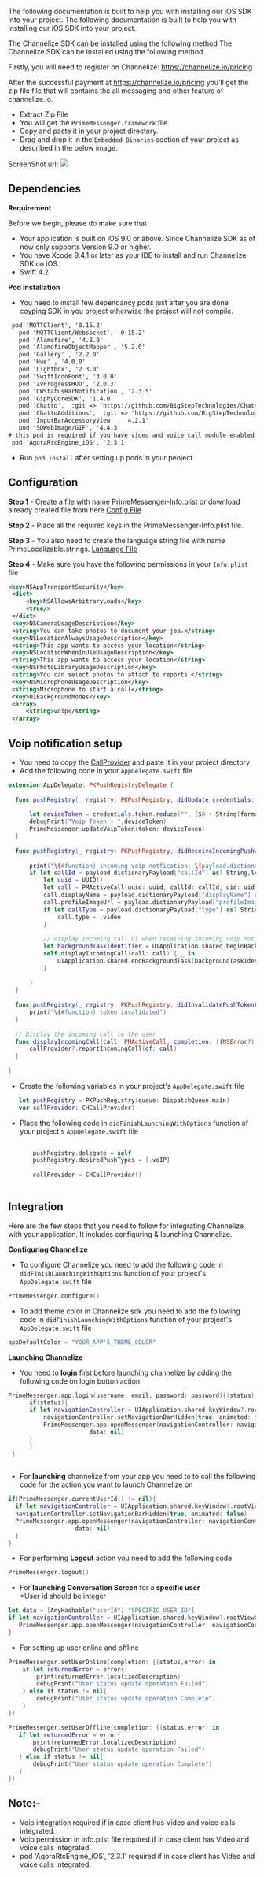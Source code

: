 The following documentation is built to help you with installing our iOS SDK into your project.	The following documentation is built to help you with installing our iOS SDK into your project.

The Channelize SDK can be installed using the following method	The Channelize SDK can be installed using the following method

Firstly, you will need to register on Channelize: https://channelize.io/pricing

 After the successful payment at https://channelize.io/pricing you'll get the zip file file that will contains the all messaging and other feature of channelize.io.	

- Extract Zip File
- You will get the `PrimeMessenger.framework` file.	
- Copy and paste it in your project directory.	
- Drag and drop it in the `Embedded Binaries` section of your project as described in the below image. 	

ScreenShot url:
![](https://github.com/ChannelizeIO/Channelize-iOS/blob/master/demo/Assests/framwork_placement.png)	

## Dependencies	
**Requirement**	

 Before we begin, please do make sure that	

- Your application is built on iOS 9.0 or above. Since Channelize SDK as of now only supports Version 9.0 or higher.	
- You have Xcode 9.4.1 or later as your IDE to install and run Channelize SDK on iOS.	
- Swift 4.2	

 **Pod Installation**	

  - You need to install few dependancy pods just after you are done coyping SDK in you project otherwise the project will not compile.	
 ```xml	
  pod 'MQTTClient', '0.15.2'
    pod 'MQTTClient/Websocket', '0.15.2'
    pod 'Alamofire', '4.8.0'
    pod 'AlamofireObjectMapper', '5.2.0'
    pod 'Gallery' , '2.2.0'
    pod 'Hue' , '4.0.0'
    pod 'Lightbox', '2.3.0'
    pod 'SwiftIconFont', '3.0.0'
    pod 'ZVProgressHUD', '2.0.3'
    pod 'CWStatusBarNotification', '2.3.5'
    pod 'GiphyCoreSDK', '1.4.0'
    pod 'Chatto',  :git => 'https://github.com/BigStepTechnologies/Chatto', :branch => 'update/v1.0'
    pod 'ChattoAdditions',  :git => 'https://github.com/BigStepTechnologies/Chatto', :branch => 'update/v1.0'
    pod 'InputBarAccessoryView' , '4.2.1'
    pod 'SDWebImage/GIF', '4.4.3'
# this pod is required if you have video and voice call module enabled 	
  pod 'AgoraRtcEngine_iOS', '2.3.1' 	

 ```	
 - Run `pod install` after setting up pods in your peoject.	


  ## Configuration	

   **Step 1** - Create a file with name PrimeMessenger-Info.plist or download already created file from here [Config File](https://github.com/ChannelizeIO/Channelize-iOS/blob/master/demo/demo/PrimeMessenger-Info.plist)	

   **Step 2** - Place all the required keys in the PrimeMessenger-Info.plist file.	

   **Step 3** - You also need to create the language string file with name PrimeLocalizable.strings. [Language File](https://github.com/ChannelizeIO/Channelize-iOS/blob/master/demo/demo/PrimeLocalizable.strings)	

   **Step 4** - Make sure you have the following permissions in your `Info.plist` file	

   ```xml	
<key>NSAppTransportSecurity</key>	
	<dict>	
		<key>NSAllowsArbitraryLoads</key>	
		<true/>	
	</dict>	
	<key>NSCameraUsageDescription</key>	
	<string>You can take photos to document your job.</string>	
	<key>NSLocationAlwaysUsageDescription</key>	
	<string>This app wants to access your location</string>	
	<key>NSLocationWhenInUseUsageDescription</key>	
	<string>This app wants to access your location</string>	
	<key>NSPhotoLibraryUsageDescription</key>	
	<string>You can select photos to attach to reports.</string>	
	<key>NSMicrophoneUsageDescription</key>	
	<string>Microphone to start a call</string>	
	<key>UIBackgroundModes</key>	
	<array>	
		<string>voip</string>	
	</array>	
```	

  ## Voip notification setup	

  - You need to copy the [CallProvider](https://github.com/ChannelizeIO/Channelize-iOS/blob/master/demo/demo/CHCallProvider.swift) and paste it in your project directory 	
 - Add the following code in your ` AppDelegate.swift ` file	
  ```swift	
 extension AppDelegate: PKPushRegistryDelegate {	
    	
    func pushRegistry(_ registry: PKPushRegistry, didUpdate credentials: PKPushCredentials, for type: PKPushType) {	
        	
        let deviceToken = credentials.token.reduce("", {$0 + String(format: "%02X", $1) })	
        debugPrint("Voip Token - ",deviceToken)	
        PrimeMessenger.updateVoipToken(token: deviceToken)	
    }	
    	
    func pushRegistry(_ registry: PKPushRegistry, didReceiveIncomingPushWith payload: PKPushPayload, for type: PKPushType) {	
        	
        print("\(#function) incoming voip notfication: \(payload.dictionaryPayload)")	
        if let callId = payload.dictionaryPayload["callId"] as? String,let uid = payload.dictionaryPayload["userId"] as? String {	
            let uuid = UUID()	
            let call = PMActiveCall(uuid: uuid, callId: callId, uid: uid)	
            call.displayName = payload.dictionaryPayload["displayName"] as? String	
            call.profileImageUrl = payload.dictionaryPayload["profileImageUrl"] as? String	
            if let callType = payload.dictionaryPayload["type"] as? String,callType == "video" {	
                call.type = .video	
            }	
            	
            // display incoming call UI when receiving incoming voip notification	
            let backgroundTaskIdentifier = UIApplication.shared.beginBackgroundTask(expirationHandler: nil)	
            self.displayIncomingCall(call: call) { _ in	
                UIApplication.shared.endBackgroundTask(backgroundTaskIdentifier)	
            }	
            	
        }	
    }	
    	
    func pushRegistry(_ registry: PKPushRegistry, didInvalidatePushTokenFor type: PKPushType) {	
        print("\(#function) token invalidated")	
    }	
    	
    // Display the incoming call to the user	
    func displayIncomingCall(call: PMActiveCall, completion: ((NSError?) -> Void)? = nil) {	
        callProvider?.reportIncomingCall(of: call)	
    }	
    	
}	
 ```	
 - Create the following variables in your project's `AppDelegate.swift` file	
 ```swift	
    let pushRegistry = PKPushRegistry(queue: DispatchQueue.main)	
    var callProvider: CHCallProvider?	
 ```	
 - Place the following code in ` didFinishLaunchingWithOptions ` function of your project's `AppDelegate.swift` file 	
 ```swift	
 	
        pushRegistry.delegate = self	
        pushRegistry.desiredPushTypes = [.voIP]	
    	
        callProvider = CHCallProvider()	
        	
 ```	

 ## Integration 	

 Here are the few steps that you need to follow for integrating Channelize with your application. It includes configuring & launching Channelize. 	

 **Configuring Channelize**	

  - To configure Channelize you need to add the following code in `didFinishLaunchingWithOptions` function of your project's `AppDelegate.swift` file 	

  ```swift	
 PrimeMessenger.configure()	
 ```	
 - To add theme color in Channelize sdk you need to add the following code in `didFinishLaunchingWithOptions` function of your project's `AppDelegate.swift` file 	

  ```swift	
 appDefaultColor = "YOUR_APP'S_THEME_COLOR"	
 ```	

  **Launching Channelize**	
  - You need to **login** first before launching channelize by adding the following code on login button action	
  ```swift	
  PrimeMessenger.app.login(username: email, password: password){(status) in	
    	if(status){	
		if let navigationController = UIApplication.shared.keyWindow?.rootViewController as? UINavigationController{	
	    	navigationController.setNavigationBarHidden(true, animated: false)	
	    	PrimeMessenger.app.openMessenger(navigationController: navigationController,	
					     data: nil)	
		}	
    	}	
   }	
			
  ```	
 - For **launching** channelize from your app you need to to call the following code for the action you want to launch Channelize on	

  ```swift	
 if(PrimeMessenger.currentUserId() != nil){	
    if let navigationController = UIApplication.shared.keyWindow?.rootViewController as? UINavigationController{	
	navigationController.setNavigationBarHidden(true, animated: false)	
	PrimeMessenger.app.openMessenger(navigationController: navigationController,	
					 data: nil)	
    }        	
  }	
 ```	

   - For performing **Logout** action you need to add the following code	
  ```swift	
  PrimeMessenger.logout()	
  ```	
 - For **launching Conversation Screen** for a **specific user** -	
  *User id should be integer	
 ```swift	
let data = [AnyHashable("userId"):"SPECIFIC_USER_ID"]	
if let navigationController = UIApplication.shared.keyWindow?.rootViewController as? UINavigationController{	
    PrimeMessenger.app.openMessenger(navigationController: navigationController, data:data)	
}	
 ```	
  - For setting up user online and offline 
```swift
PrimeMessenger.setUserOnline(completion: {(status,error) in
    if let returnedError = error{
        print(returnedError.localizedDescription)
        debugPrint("User status update operation Failed")
    } else if status != nil{
        debugPrint("User status update operation Complete")
    }
})
```
	
 ```swift	
PrimeMessenger.setUserOffline(completion: {(status,error) in
    if let returnedError = error{
        print(returnedError.localizedDescription)
        debugPrint("User status update operation Failed")
    } else if status != nil{
        debugPrint("User status update operation Complete")
    }
})
 ```	
 ## Note:-	
  - Voip integration required if in case client has Video and voice calls integrated.	
 - Voip permission in info.plist file required if in case client has Video and voice calls integrated.	
 - pod 'AgoraRtcEngine_iOS', '2.3.1' required if in case client has Video and voice calls integrated.
